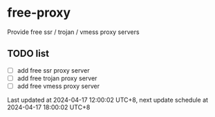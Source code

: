 
# free-proxy
Provide free ssr / trojan / vmess proxy servers


## TODO list
- [ ] add free ssr proxy server
- [ ] add free trojan proxy server
- [ ] add free vmess proxy server

Last updated at 2024-04-17 12:00:02 UTC+8, next update schedule at 2024-04-17 18:00:02 UTC+8

